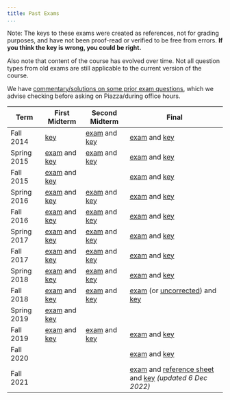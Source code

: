 ```yaml
---
title: Past Exams
...
```


Note: The keys to these exams were created as references, not for grading purposes, and have not been proof-read or verified to be free from errors.
**If you think the key is wrong, you could be right.**

Also note that content of the course has evolved over time.
Not all question types from old exams are still applicable to the current version of the course.

We have [commentary/solutions on some prior exam questions](examsolutions.html), which we advise checking before asking
on Piazza/during office hours.

Term | First Midterm | Second Midterm | Final
-----|--------------|----------------|------
Fall 2014 | [key](files/f2014exam1key.pdf) | [exam](files/f2014exam2.pdf) and [key](files/f2014exam2key.pdf) | [exam](files/f2014exam3.pdf) and [key](files/f2014exam3key.pdf)
Spring 2015 | [exam](files/s2015exam1.pdf) and [key](files/s2015exam1key.pdf) | [exam](files/s2015exam2.pdf) and [key](files/s2015exam2key.pdf) | [exam](files/s2015exam3.pdf) and [key](files/s2015exam3key.pdf)
Fall 2015 | [exam](files/f2015exam1.pdf) and [key](files/f2015exam1key.pdf) |  | [exam](files/f2015exam3.pdf) and [key](files/f2015exam3key.pdf)
Spring 2016 | [exam](files/s2016exam1.pdf) and [key](files/s2016exam1key.pdf) | [exam](files/s2016exam2.pdf) and [key](files/s2016exam2key.pdf) | [exam](files/s2016exam3.pdf) and [key](files/s2016exam3key.pdf)
Fall 2016 | [exam](files/f2016exam1A.pdf) and [key](files/f2016key1A.pdf) | [exam](files/f2016exam2A.pdf) and [key](files/f2016key2A.pdf) | [exam](files/f2016finalH-footer.pdf) and [key](files/f2016finalkeyH.pdf)
Spring 2017 | [exam](files/s2017exam1J-footer.pdf) and [key](files/s2017key1J.pdf) | [exam](files/s2017exam2E.pdf) and [key](files/s2017key2E.pdf) | [exam](files/s2017finalexamG.pdf) and [key](files/s2017finalkeyG.pdf)
Fall 2017 | [exam](files/f2017exam1C.pdf) and [key](files/f2017key1C.pdf) | [exam](files/f2017exam2C.pdf) and [key](files/f2017key2C.pdf) | [exam](files/f2017exam3X.pdf) and [key](files/f2017key3X.pdf)
Spring 2018 | [exam](files/s2018exam1G.pdf) and [key](files/s2018key1G.pdf) | [exam](files/s2018exam2E.pdf) and [key](files/s2018key2E.pdf) | [exam](files/s2018exam3H.pdf) and [key](files/s2018key3H.pdf)
Fall 2018 | [exam](files/f2018exam1E-footer.pdf) and [key](files/f2018key1E.pdf) | [exam](files/f2018exam2J-footer.pdf) and [key](files/f2018key2J.pdf) | [exam](files/f2018exam3E.pdf) (or [uncorrected](files/f2018exam3E-footer.pdf)) and [key](files/f2018key3E.pdf)
Spring 2019 | [exam](files/s2019exam1B.pdf) and [key](files/s2019key1B.pdf)
Fall 2019 | [exam](files/f2019exam1M-rebuild-v1.pdf) and [key](files/f2019key1M.pdf) | [exam](files/f2019exam2K-20191104B.pdf) and [key](files/f2019key2K-v2.pdf) | [exam](files/f2019exam3.pdf) and [key](files/f2019key3.pdf)
Fall 2020 | | | [exam](files/f2020exam.html) and [key](files/f2020examkey.html)
Fall 2021 | | | [exam](files/f2021final.pdf) and [reference sheet](files/f2021finalreference.pdf) and [key](files/f2021finalkey20221206b.pdf) *(updated 6 Dec 2022)*
